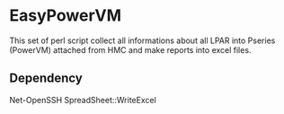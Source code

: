 EasyPowerVM
===========
This set of perl script collect all informations about all LPAR into Pseries (PowerVM) attached from HMC and make reports into excel files.

## Dependency
Net-OpenSSH
SpreadSheet::WriteExcel
